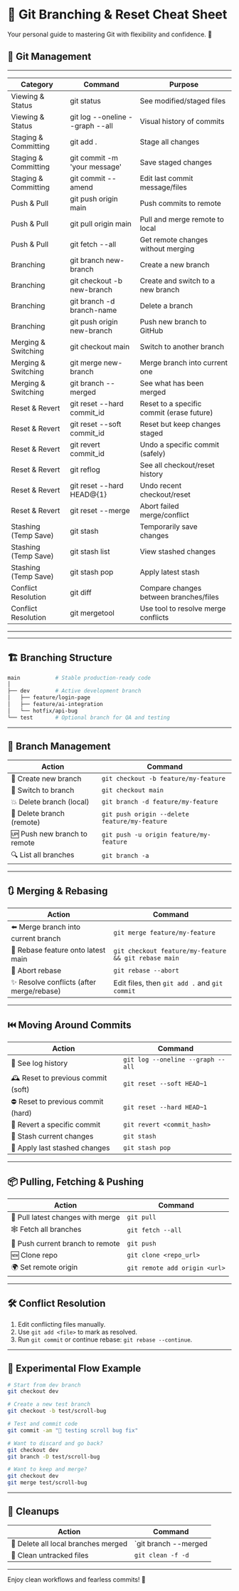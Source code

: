 # 🧠 Git Branching & Reset Cheat Sheet

Your personal guide to mastering Git with flexibility and confidence. 💪

## 🌱 Git Management

--------------------------------------------------------------------
| Category            | Command                          |  Purpose |
|---------------------|----------------------------------|----------|
| Viewing & Status    |	git status	                     | See modified/staged files |
| Viewing & Status    | git log --oneline --graph --all	 | Visual history of commits |
| Staging & Committing|	git add .	                     |Stage all changes|
| Staging & Committing|	git commit -m 'your message'	 |Save staged changes|
| Staging & Committing|	git commit --amend	             |Edit last commit message/files|
| Push & Pull	      | git push origin main	         |Push commits to remote|
| Push & Pull	      | git pull origin main	         |Pull and merge remote to local|
| Push & Pull	      | git fetch --all	                 |Get remote changes without merging|
| Branching	          | git branch new-branch	         |Create a new branch|
| Branching	          | git checkout -b new-branch	     |Create and switch to a new branch|
| Branching	          | git branch -d branch-name	     |Delete a branch|
| Branching	          | git push origin new-branch	     |Push new branch to GitHub|
| Merging & Switching |	git checkout main	             |Switch to another branch|
| Merging & Switching |	git merge new-branch	         |Merge branch into current one|
| Merging & Switching |	git branch --merged	             |See what has been merged|
| Reset & Revert	  | git reset --hard commit_id	     |Reset to a specific commit (erase future)|
| Reset & Revert	  | git reset --soft commit_id	     |Reset but keep changes staged|
| Reset & Revert	  | git revert commit_id	         |Undo a specific commit (safely)|
| Reset & Revert	  | git reflog	                     |See all checkout/reset history|
| Reset & Revert      |	git reset --hard HEAD@{1}	     |Undo recent checkout/reset|
| Reset & Revert	  | git reset --merge	             |Abort failed merge/conflict|
| Stashing (Temp Save)|	git stash	                     |Temporarily save changes|
| Stashing (Temp Save)|	git stash list	                 |View stashed changes|
| Stashing (Temp Save)|	git stash pop	                 |Apply latest stash|
| Conflict Resolution |	git diff	                     |Compare changes between branches/files|
| Conflict Resolution |	git mergetool	                 |Use tool to resolve merge conflicts|
-----------------------------------------------------------------------------------------------------

---




## 🏗️ Branching Structure

```bash
main           # Stable production-ready code
│
├── dev        # Active development branch
│   ├── feature/login-page
│   ├── feature/ai-integration
│   └── hotfix/api-bug
└── test       # Optional branch for QA and testing
```

---

## 🌱 Branch Management

| Action                                | Command |
|---------------------------------------|---------|
| 🚀 Create new branch                  | `git checkout -b feature/my-feature` |
| 🔄 Switch to branch                   | `git checkout main` |
| 💥 Delete branch (local)             | `git branch -d feature/my-feature` |
| 🧨 Delete branch (remote)            | `git push origin --delete feature/my-feature` |
| 🆙 Push new branch to remote         | `git push -u origin feature/my-feature` |
| 🔍 List all branches                 | `git branch -a` |

---

## 🔃 Merging & Rebasing

| Action                                 | Command |
|----------------------------------------|---------|
| ⬅️ Merge branch into current branch    | `git merge feature/my-feature` |
| 🔀 Rebase feature onto latest main     | `git checkout feature/my-feature && git rebase main` |
| 🧹 Abort rebase                        | `git rebase --abort` |
| ✨ Resolve conflicts (after merge/rebase) | Edit files, then `git add .` and `git commit` |

---

## ⏮️ Moving Around Commits

| Action                                  | Command |
|-----------------------------------------|---------|
| 🧭 See log history                      | `git log --oneline --graph --all` |
| 🕰️ Reset to previous commit (soft)     | `git reset --soft HEAD~1` |
| ⛔ Reset to previous commit (hard)      | `git reset --hard HEAD~1` |
| 🔄 Revert a specific commit             | `git revert <commit_hash>` |
| 📌 Stash current changes                | `git stash` |
| 📂 Apply last stashed changes           | `git stash pop` |

---

## 📦 Pulling, Fetching & Pushing

| Action                                 | Command |
|----------------------------------------|---------|
| 🔄 Pull latest changes with merge      | `git pull` |
| 🕸️ Fetch all branches                  | `git fetch --all` |
| 🎯 Push current branch to remote       | `git push` |
| 🆕 Clone repo                          | `git clone <repo_url>` |
| 🌍 Set remote origin                   | `git remote add origin <url>` |

---

## 🛠️ Conflict Resolution

1. Edit conflicting files manually.
2. Use `git add <file>` to mark as resolved.
3. Run `git commit` or continue rebase: `git rebase --continue`.

---

## 🧪 Experimental Flow Example

```bash
# Start from dev branch
git checkout dev

# Create a new test branch
git checkout -b test/scroll-bug

# Test and commit code
git commit -am "🧪 testing scroll bug fix"

# Want to discard and go back?
git checkout dev
git branch -D test/scroll-bug

# Want to keep and merge?
git checkout dev
git merge test/scroll-bug
```

---

## 🧹 Cleanups

| Action                              | Command |
|-------------------------------------|---------|
| 🧽 Delete all local branches merged | `git branch --merged | grep -v '\*\|main' | xargs git branch -d` |
| 🧽 Clean untracked files            | `git clean -f -d` |

---

Enjoy clean workflows and fearless commits! 🚀


